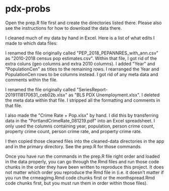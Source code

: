 # pdx-probs

Open the prep.R file first and create the directories listed there. Please also see the instructions
for how to download the data there.

I cleaned much of my data by hand in Excel. Here is a list of what edits I made to which data files:

I renamed the file originally called "PEP_2018_PEPANNRES_with_ann.csv" as "2010-2018 census pop estimates.csv". Within that file, I got rid of the extra coluns (geo columns and extra 2010 columns).
I added "Year" and "PopulationCen" as titles to the remaining rows. I rearranged the Year and PopulationCen rows to be columns instead. I got rid of any meta data and comments within the file.

I renamed the file originally called "SeriesReport-20191118170631_ceb02b.xlsx" as "BLS PDX Unemployment.xlsx". I deleted the meta data within that file. I stripped all the formatting and comments in that file.

I also made the "Crime Rate + Pop.xlsx" by hand. I did this by transferring data in the "PortlandCrimeRate_081219.pdf" into an Excel spreadsheet. I only used the columns containing year, population, person crime count, property crime count, person crime rate, and property crime rate.

I then copied those cleaned files into the cleaned-data directories in the app and in the primary
directory. See the prep.R for those commands.

Once you have run the commands in the prep.R file right order and loaded in the data properly,
you can go through the Rmd files and run those code chunks in the order they have been written to reproduce this project. It does not matter which order you reproduce the Rmd file in (i.e. it doesn't matter if you run the crmeagimg.Rmd code chunks first or the monthspread.Rmd code chunks first, but you must run them in order within those files).
